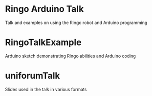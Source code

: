 # Ringo Arduino Talk
Talk and examples on using the Ringo robot and Arduino programming

# RingoTalkExample
Arduino sketch demonstrating Ringo abilities and Arduino coding

# uniforumTalk
Slides used in the talk in various formats
